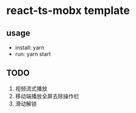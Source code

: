 # react-ts-mobx template

## usage

- install: yarn
- run: yarn start

## TODO

1. 视频流式播放
2. 移动端播放全屏去除操作栏
3. 滑动解锁
